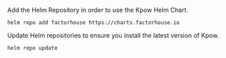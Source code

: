 Add the Helm Repository in order to use the Kpow Helm Chart.

```
helm repo add factorhouse https://charts.factorhouse.io
```

Update Helm repositories to ensure you install the latest version of Kpow.

```
helm repo update
```
